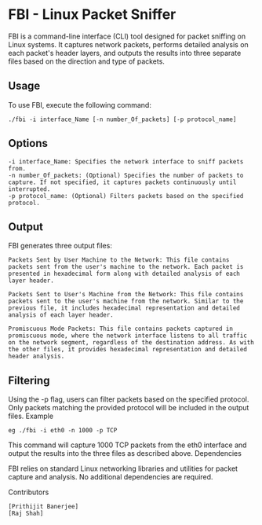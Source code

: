 
# FBI - Linux Packet Sniffer

FBI is a command-line interface (CLI) tool designed for packet sniffing on Linux systems. It captures network packets, performs detailed analysis on each packet's header layers, and outputs the results into three separate files based on the direction and type of packets. 

## Usage

To use FBI, execute the following command:


	./fbi -i interface_Name [-n number_Of_packets] [-p protocol_name]

## Options

    -i interface_Name: Specifies the network interface to sniff packets from.
    -n number_Of_packets: (Optional) Specifies the number of packets to capture. If not specified, it captures packets continuously until interrupted.
    -p protocol_name: (Optional) Filters packets based on the specified protocol.

## Output

FBI generates three output files:

    Packets Sent by User Machine to the Network: This file contains packets sent from the user's machine to the network. Each packet is presented in hexadecimal form along with detailed analysis of each layer header.

    Packets Sent to User's Machine from the Network: This file contains packets sent to the user's machine from the network. Similar to the previous file, it includes hexadecimal representation and detailed analysis of each layer header.

    Promiscuous Mode Packets: This file contains packets captured in promiscuous mode, where the network interface listens to all traffic on the network segment, regardless of the destination address. As with the other files, it provides hexadecimal representation and detailed header analysis.

## Filtering

Using the -p flag, users can filter packets based on the specified protocol. Only packets matching the provided protocol will be included in the output files.
Example

	eg ./fbi -i eth0 -n 1000 -p TCP

This command will capture 1000 TCP packets from the eth0 interface and output the results into the three files as described above.
Dependencies

FBI relies on standard Linux networking libraries and utilities for packet capture and analysis. No additional dependencies are required.

Contributors

    [Prithijit Banerjee]
    [Raj Shah]
    
